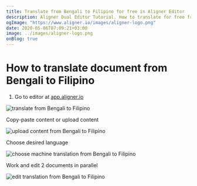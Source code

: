 ```yaml
---
title: Translate from Bengali to Filipino for free in Aligner Editor
description: Aligner Dual Editor Tutorial. How to translate for free from Bengali to Filipino. Aligner is multilingual document management platform. 
ogImage: "https://www.aligner.io/images/aligner-logo.png"
date: 2020-05-06T07:09:21+03:00
image: ../images/aligner-logo.png
onBlog: true
---
```


# How to translate document from Bengali to Filipino

1. Go to editor at [app.aligner.io](https://app.aligner.io "Aligner App web page")

![translate from Bengali to Filipino](../aligner-blank-editor.png "translate from Bengali to Filipino")

Copy-paste content or upload content

![upload content from Bengali to Filipino](../aligner-uploaded-document.png "upload content from Bengali to Filipino")

Choose desired language

![choose machine translation from Bengali to Filipino](../aligner-language-dropdown.png "choose machine translation from Bengali to Filipino")

Work and edit 2 documents in parallel

![edit translation from Bengali to Filipino](../aligner-double-sitded-editor.png "edit translation from Bengali to Filipino")

